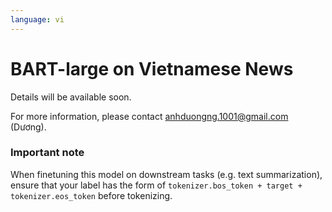 ```yaml
---
language: vi
---
```


# BART-large on Vietnamese News

Details will be available soon.

For more information, please contact anhduongng.1001@gmail.com (Dương).

### Important note
When finetuning this model on downstream tasks (e.g. text summarization), ensure that your label has the form of `tokenizer.bos_token + target + tokenizer.eos_token` before tokenizing.